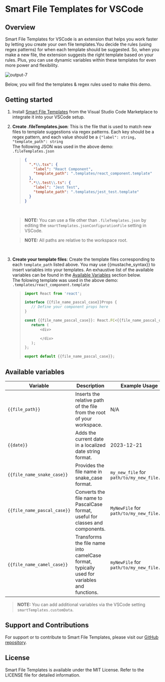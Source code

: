 # Smart File Templates for VSCode

## Overview

Smart File Templates for VSCode is an extension that helps you work faster by letting you create your own file templates.You decide the rules (using regex patterns) for when each template should be suggested. So, when you make a new file, the extension suggests the right template based on your rules. Plus, you can use dynamic variables within these templates for even more power and flexibility.

![output-7](https://github.com/tnesbitt210/smart-file-templates/assets/10647853/4912072f-82e8-4449-b8de-0cf605aa6a33)

Below, you will find the templates & regex rules used to make this demo.

## Getting started

1. Install [Smart File Templates](https://marketplace.visualstudio.com/items?itemName=TrevorNesbitt.smart-file-templates) from the Visual Studio Code Marketplace to integrate it into your VSCode setup.
   <br>

2. **Create .fileTemplates.json**: This is the file that is used to match new files to template suggestions via regex patterns. Each key should be a regex pattern, and each value should be a `{"label": string, "template_path": string`
   <br>
   The following JSON was used in the above demo:<br>`.fileTemplates.json`

   > ```json
   > {
   >   ".*\\.tsx": {
   >     "label": "React Component",
   >     "template_path": ".templates/react_component.template"
   >   },
   >   ".*\\.test\\.ts": {
   >     "label": "Jest Test",
   >     "template_path": ".templates/jest_test.template"
   >   }
   > }
   > ```

   <br>

   > **NOTE:** You can use a file other than `.fileTemplates.json` by editing the `smartTemplates.jsonConfigurationFile` setting in VSCode.

   > **NOTE:** All paths are relative to the workspace root.

   <br>

3. **Create your template files**: Create the template files corresponding to each `template_path` listed above. You may use {{mustache_syntax}} to insert variables into your templates. An exhaustive list of the available variables can be found in the [Available Variables](#available-variables) section below.
   <br>
   The folowing template was used in the above demo:<br>`.templates/react_component.template`

   > ```js
   > import React from 'react';
   >
   > interface {{file_name_pascal_case}}Props {
   >    // Define your component props here
   > }
   >
   > const {{file_name_pascal_case}}: React.FC<{{file_name_pascal_case}}Props> = (props) => {
   >    return (
   >        <div>
   >
   >        </div>
   >    );
   > };
   >
   > export default {{file_name_pascal_case}};
   > ```

## Available variables

| Variable                    | Description                                                                                 | Example Usage                               |
| --------------------------- | ------------------------------------------------------------------------------------------- | ------------------------------------------- |
| `{{file_path}}`             | Inserts the relative path of the file from the root of your workspace.                      | N/A                                         |
| `{{date}}`                  | Adds the current date in a localized date string format.                                    | 2023-12-21                                  |
| `{{file_name_snake_case}}`  | Provides the file name in snake_case format.                                                | `my_new_file` for `path/to/my_new_file.tsx` |
| `{{file_name_pascal_case}}` | Converts the file name to PascalCase format, useful for classes and components.             | `MyNewFile` for `path/to/my_new_file.tsx`   |
| `{{file_name_camel_case}}`  | Transforms the file name into camelCase format, typically used for variables and functions. | `myNewFile` for `path/to/my_new_file.tsx`   |

> **NOTE:** You can add additional variables via the VSCode setting `smartTemplates.customData`.

## Support and Contributions

For support or to contribute to Smart File Templates, please visit our [GitHub repository](https://github.com/tnesbitt210/smart-file-templates).

## License

Smart File Templates is available under the MIT License. Refer to the LICENSE file for detailed information.
